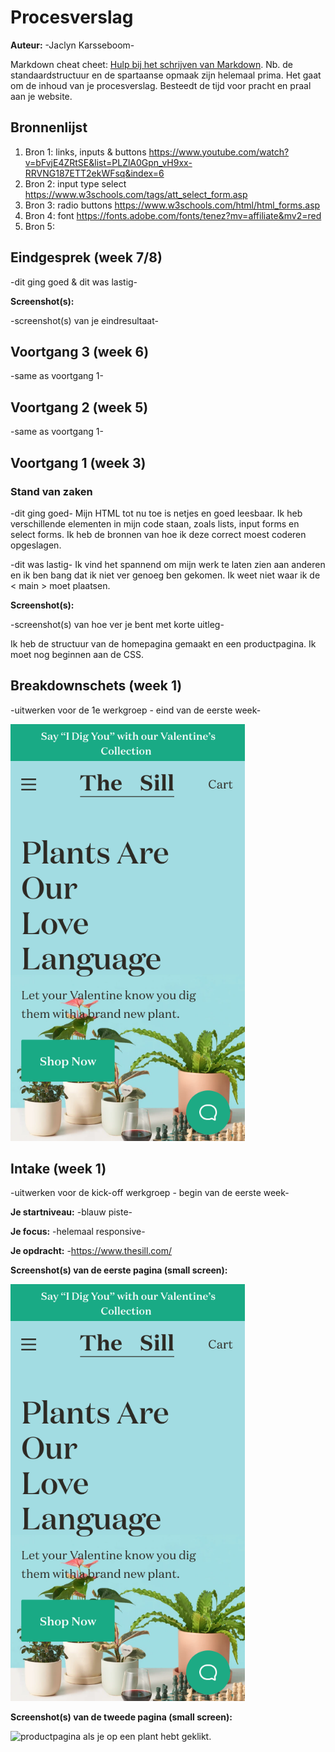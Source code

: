 # Procesverslag
**Auteur:** -Jaclyn Karsseboom-

Markdown cheat cheet: [Hulp bij het schrijven van Markdown](https://github.com/adam-p/markdown-here/wiki/Markdown-Cheatsheet). Nb. de standaardstructuur en de spartaanse opmaak zijn helemaal prima. Het gaat om de inhoud van je procesverslag. Besteedt de tijd voor pracht en praal aan je website.



## Bronnenlijst
1. Bron 1: links, inputs & buttons https://www.youtube.com/watch?v=bFvjE4ZRtSE&list=PLZlA0Gpn_vH9xx-RRVNG187ETT2ekWFsq&index=6 
2. Bron 2: input type select https://www.w3schools.com/tags/att_select_form.asp 
3. Bron 3: radio buttons https://www.w3schools.com/html/html_forms.asp
4. Bron 4: font https://fonts.adobe.com/fonts/tenez?mv=affiliate&mv2=red 
5. Bron 5: 



## Eindgesprek (week 7/8)

-dit ging goed & dit was lastig-

**Screenshot(s):**

-screenshot(s) van je eindresultaat-



## Voortgang 3 (week 6)

-same as voortgang 1-



## Voortgang 2 (week 5)

-same as voortgang 1-



## Voortgang 1 (week 3)

### Stand van zaken
-dit ging goed-
Mijn HTML tot nu toe is netjes en goed leesbaar. Ik heb verschillende elementen in mijn code staan, zoals lists, input forms en select forms. Ik heb de bronnen van hoe ik deze correct moest coderen opgeslagen. 

-dit was lastig-
Ik vind het spannend om mijn werk te laten zien aan anderen en ik ben bang dat ik niet ver genoeg ben gekomen. Ik weet niet waar ik de < main > moet plaatsen.

**Screenshot(s):**

-screenshot(s) van hoe ver je bent met korte uitleg-

Ik heb de structuur van de homepagina gemaakt en een productpagina. Ik moet nog beginnen aan de CSS. 


## Breakdownschets (week 1)

-uitwerken voor de 1e werkgroep - eind van de eerste week-

<img src="images/thesillhome.png" width="375px" alt="homepagina van de planten webshop genaamd The Sill">


## Intake (week 1)
-uitwerken voor de kick-off werkgroep - begin van de eerste week-

**Je startniveau:** -blauw piste-

**Je focus:** -helemaal responsive-

**Je opdracht:** -https://www.thesill.com/

**Screenshot(s) van de eerste pagina (small screen):**

<img src="images/thesillhome.png" width="375px" alt="homepagina van de planten webshop genaamd The Sill">

**Screenshot(s) van de tweede pagina (small screen):**

<img src="images/thesillproduct" width="375px" alt="productpagina als je op een plant hebt geklikt.">
